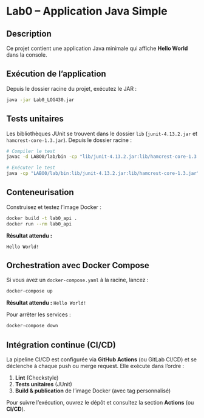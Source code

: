 # Lab0 – Application Java Simple

## Description

Ce projet contient une application Java minimale qui affiche **Hello World** dans la console.

## Exécution de l’application

Depuis le dossier racine du projet, exécutez le JAR :

```bash
java -jar Lab0_LOG430.jar
```

## Tests unitaires

Les bibliothèques JUnit se trouvent dans le dossier `lib` (`junit-4.13.2.jar` et `hamcrest-core-1.3.jar`). Depuis le dossier racine :

```bash
# Compiler le test
javac -d LABO0/lab/bin -cp "lib/junit-4.13.2.jar:lib/hamcrest-core-1.3.jar" LABO0/lab/tests/lab/tests/AppTest.java

# Exécuter le test
java -cp "LABO0/lab/bin:lib/junit-4.13.2.jar:lib/hamcrest-core-1.3.jar" org.junit.runner.JUnitCore lab.tests.AppTest
```

## Conteneurisation

Construisez et testez l’image Docker :

```bash
docker build -t lab0_api .
docker run --rm lab0_api
```

**Résultat attendu :**

```
Hello World!
```

## Orchestration avec Docker Compose

Si vous avez un `docker-compose.yaml` à la racine, lancez :

```bash
docker-compose up
```

**Résultat attendu :** `Hello World!`

Pour arrêter les services :

```bash
docker-compose down
```

## Intégration continue (CI/CD)

La pipeline CI/CD est configurée via **GitHub Actions** (ou GitLab CI/CD) et se déclenche à chaque push ou merge request. Elle exécute dans l’ordre :

1. **Lint** (Checkstyle)
2. **Tests unitaires** (JUnit)
3. **Build & publication** de l’image Docker (avec tag personnalisé)

Pour suivre l’exécution, ouvrez le dépôt et consultez la section **Actions** (ou **CI/CD**).
